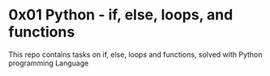 # 0x01 Python - if, else, loops, and functions

This repo contains tasks on if, else, loops and functions, solved with Python programming Language
